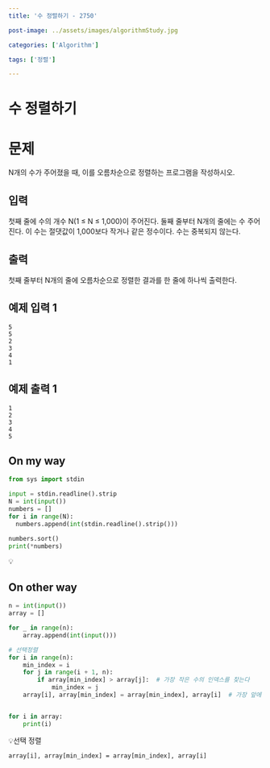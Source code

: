 ```yaml
---
title: '수 정렬하기 - 2750'

post-image: ../assets/images/algorithmStudy.jpg

categories: ['Algorithm']

tags: ['정렬']

---
```


# 수 정렬하기

# 문제

N개의 수가 주어졌을 때, 이를 오름차순으로 정렬하는 프로그램을 작성하시오.

## 입력

첫째 줄에 수의 개수 N(1 ≤ N ≤ 1,000)이 주어진다. 둘째 줄부터 N개의 줄에는 수 주어진다. 이 수는 절댓값이 1,000보다 작거나 같은 정수이다. 수는 중복되지 않는다.

## 출력

첫째 줄부터 N개의 줄에 오름차순으로 정렬한 결과를 한 줄에 하나씩 출력한다.

## 예제 입력 1

```
5
5
2
3
4
1
```

## 예제 출력 1

```
1
2
3
4
5
```

## On my way

```python
from sys import stdin

input = stdin.readline().strip
N = int(input())
numbers = []
for i in range(N):
  numbers.append(int(stdin.readline().strip()))

numbers.sort()
print(*numbers)
```

💡

## On other way

```python
n = int(input())
array = []

for _ in range(n):
    array.append(int(input()))

# 선택정렬
for i in range(n):
    min_index = i
    for j in range(i + 1, n):
        if array[min_index] > array[j]:  # 가장 작은 수의 인덱스를 찾는다
            min_index = j
    array[i], array[min_index] = array[min_index], array[i]  # 가장 앞에 것과 대체


for i in array:
    print(i)
```

💡선택 정렬

`array[i], array[min_index] = array[min_index], array[i]`
